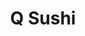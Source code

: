 ---
layout: place
title: "Q Sushi"
permalink: /north-carolina/greenville/q-sushi.html
stateAbbr: NC
stateName: North Carolina
cityName: Greenville
seo:
  name: "Q Sushi"
  type: Restaurant
  links: https://www.qsushigreenville.com/
description: "Q Sushi serves delicious sushi in Greenville, North Carolina. Try fresh Japanese dishes for a great dining experience. Available for takeout, delivery, lunch, and dinner."
place_id: ChIJi-ttbznDrokR1IVFhcOS35A
photos:
  - name: >-
      places/ChIJi-ttbznDrokR1IVFhcOS35A/photos/AeeoHcIkaqtQbWrLU-u1VAfjCQQFtUqJhj5GF_5cv6t4sb2KdM56oczH15w8O6iUsRLC7Jkeq3lKqiQvN7BK-nDup9Ncafhhg9hrHmL-5uBBvMzVnoxC6EHuku3_cOoi_F_oEAHBamMPcq8kBfngWg7re3K3fKWxRa3TLN3hOPLPV2UdAUxwj8ReBiwFMWzeK8c4seKlKXtTPAt31M6KTeMPqhi9FccVcUCijVKMBRmbn6WXX81icA9H677SnE1s5IFtrnHlqKPO-62kWSo-AxNBV6u5IBMmfWJsBYGeNyggwXf8Ug
    widthPx: 1080
    heightPx: 720
    authorAttributions:
      - displayName: Q Sushi
        uri: https://maps.google.com/maps/contrib/115896509738349941814
        photoUri: >-
          https://lh3.googleusercontent.com/a/ACg8ocLYfo5zWOgOFo3XvwRCEkuTYlI58SrI5bWM64bv6XLa0ya7SQ=s100-p-k-no-mo
    flagContentUri: >-
      https://www.google.com/local/imagery/report/?cb_client=maps_api_places.places_api&image_key=!1e10!2sAF1QipNnICx8Y9eCTvm7DZUEB5bDyvRP2bRo7Ep8Xxkc&hl=en-US
    googleMapsUri: >-
      https://www.google.com/maps/place//data=!3m4!1e2!3m2!1sAF1QipNnICx8Y9eCTvm7DZUEB5bDyvRP2bRo7Ep8Xxkc!2e10!4m2!3m1!1s0x89aec3396f6deb8b:0x90df92c3854585d4
  - name: >-
      places/ChIJi-ttbznDrokR1IVFhcOS35A/photos/AeeoHcKh6B9PXf5sqSjX2VePhtwT5cG6QDmmbY1Bt_KL9UCWz0aEusSs4f8Bo2H4THQk0Pe3qvMQ5Zk_dmTkQvtuKY62zNdlsHBxSFmOuAnBOKcfs-3prHSDuU2Z_3G0lAsF-eBZMGLlBJbZMs5q4AePyw9HUv04L3wIOKXi7xfyCjtE5i5yslyb2BRurYDMMmlplF2img69PTJuYQeSgiouCDI98KJTiBW1jynPansY8_UcAETo_ukVOzyU-YqDPgzxGaTw6xk22P_2gOYN0odLOw1iRlDqLtlEOi4o5x-sRdJHj_BkHEyFD1F4P9wGSFkODs3P_C6Z9U5Le3XcqAuh4Lr-FeXIQ7mzURSOpU76IErmIrxxyJPh4t8plU3oBl4rYlERA4tJYmNZtRJamO0d0ENWcjpyufWQX1erS9A6cXzLuzUx
    widthPx: 4032
    heightPx: 3024
    authorAttributions:
      - displayName: Luci Gainer
        uri: https://maps.google.com/maps/contrib/115464266206066547543
        photoUri: >-
          https://lh3.googleusercontent.com/a-/ALV-UjWOECDy-qzGdKJJsGtZPJQrhFPyj7q5f9SA1Fd9gT66aecxqP5sIA=s100-p-k-no-mo
    flagContentUri: >-
      https://www.google.com/local/imagery/report/?cb_client=maps_api_places.places_api&image_key=!1e10!2sCIHM0ogKEICAgMDIsYfm_QE&hl=en-US
    googleMapsUri: >-
      https://www.google.com/maps/place//data=!3m4!1e2!3m2!1sCIHM0ogKEICAgMDIsYfm_QE!2e10!4m2!3m1!1s0x89aec3396f6deb8b:0x90df92c3854585d4
  - name: >-
      places/ChIJi-ttbznDrokR1IVFhcOS35A/photos/AeeoHcKZ9FL2vxnR2MjxZjgNYDxikMZ7B6321h7W5cd1au60noW4Hqqnh_J53MaBQXufDO88zVs3j9elL0LaLODRLpmu6PhCJiKApmSJvhOMHucdT2xVW0iB7tPLyfs5l_N67fJEj-koV5j0iSqKKAI95eqCJXU0Pql-WM5Qr-W5GySKvhf1SCBi5rdF4Izp5m2EkD1BqZ2KYeeLEBQS1Kl2MO1hGvzVBbCWjR9Qv_4-rNwaBnU34YpKzVei9axBNOBrqq9B-AG2SnDWFeSJd3Zg5jqxOqtq8N_oH9xaPe8SdPmy7EGZF0PZ0CBbgFb3oENJhcMNrO_qc5Zi8stOAr0qqZMaCAuqj5ZesQKBmEbSiiNuIvq7hzd2MIIEGDQnzA-X_sl36ajn0nonl-vYQJ2FQxkxsyPzTg0ASJliASMLXXviFV8
    widthPx: 1170
    heightPx: 1287
    authorAttributions:
      - displayName: Mark MIlburn
        uri: https://maps.google.com/maps/contrib/116055629732154587094
        photoUri: >-
          https://lh3.googleusercontent.com/a-/ALV-UjUeua4gkkBvjA7iwCPHPOoeE6BhTdbBAAk5wt-X9_Vl46Ad_qgo=s100-p-k-no-mo
    flagContentUri: >-
      https://www.google.com/local/imagery/report/?cb_client=maps_api_places.places_api&image_key=!1e10!2sCIHM0ogKEICAgIDbqNCgjgE&hl=en-US
    googleMapsUri: >-
      https://www.google.com/maps/place//data=!3m4!1e2!3m2!1sCIHM0ogKEICAgIDbqNCgjgE!2e10!4m2!3m1!1s0x89aec3396f6deb8b:0x90df92c3854585d4
  - name: >-
      places/ChIJi-ttbznDrokR1IVFhcOS35A/photos/AeeoHcLITAi9wtAzN22hNV0zrIOrXLLcDmFEIrGUE-pxMXSUOnmb3jETequ15G1J00fCp1TbTKXg3YAJvZsKAAJvM_FuOoO-wCwCUnyFoqZa2U90nY10pHswIkNe6hOQcmuEGEtD4Swng-vXJbeSmJj8B_nQjqp5YpJ4YY3VpfNSY2gvt5nh4Uk_PPfel8bUy51zk0TYWKVr0JnaBdJqpqZ31YbsGhPFwlVNmwIyI4KCq1nLCxmccy2cBqB73vhwh_ebixkn4YGzdE0gZtdJCxw4RRIc3bB8_Mxj8qyFc7f7ck4ieUYr2vMpU320cFHD5g8sPYlERyA9lSBWOtl1sHUXNTJvIuShzc1pfS98IKhgAlL_0fhnp9lymWukuL18RdLrfRzEFuXwOEIwNSNlQjYzGoA9rCuYaYuA3UG9O8Yr-znDZQ
    widthPx: 3000
    heightPx: 4000
    authorAttributions:
      - displayName: Albert Bernheisel
        uri: https://maps.google.com/maps/contrib/101939974814695732614
        photoUri: >-
          https://lh3.googleusercontent.com/a-/ALV-UjXeLFw_a8zklXh7aQPJgXe-uTyRHpzXub1qPalQE4O0LGY44FYoVQ=s100-p-k-no-mo
    flagContentUri: >-
      https://www.google.com/local/imagery/report/?cb_client=maps_api_places.places_api&image_key=!1e10!2sCIHM0ogKEICAgICHxe_IBQ&hl=en-US
    googleMapsUri: >-
      https://www.google.com/maps/place//data=!3m4!1e2!3m2!1sCIHM0ogKEICAgICHxe_IBQ!2e10!4m2!3m1!1s0x89aec3396f6deb8b:0x90df92c3854585d4
  - name: >-
      places/ChIJi-ttbznDrokR1IVFhcOS35A/photos/AeeoHcLnRXi7LZ5Fd1XdlD6BdkE1keY2UEwEKjKC8S9JR1FqKVvHshAjUqfnTaBCRRvJU0-lUgnWXYFblC10ABg_BWCEzYSXXu_bvMKzgINnjiNtc9DQo6F76ZR1e-U-yWIvAIlQcI4Fu4Ku5tPAkWG-kX79jzUtaQ_V6uekLKUjMuqcxXicjhhMqdloLmNqjExnI3oNucZ3Y3UCGbSDbAxPUV8FZ9JUbZXDtcE1J9lezoIRVeEfj8nSkageNNwFQ6IB5JWELgndYa68wNf68ZhkQKM8gNBVj78f5odcXaeiuk6UO6P2HUoSK4dw9fs5fOvxrqz_HhzqY2y4s_dB0VAUolOCSCqehEdu8Bgq2COkJHOu_3SB2nZ821tPips5TTi6BDhUsDk1GDF1-WWDtrVqpmscc-iQLE9np1D1ZMbm2vSD6Qs
    widthPx: 4080
    heightPx: 3072
    authorAttributions:
      - displayName: Kyle Martin Greer
        uri: https://maps.google.com/maps/contrib/106718644201339124606
        photoUri: >-
          https://lh3.googleusercontent.com/a-/ALV-UjW-ujxYRP5uwwZMxIxDA9y4SF8QRfAgGS7mwmwrE_EEx6wWjzBu=s100-p-k-no-mo
    flagContentUri: >-
      https://www.google.com/local/imagery/report/?cb_client=maps_api_places.places_api&image_key=!1e10!2sCIHM0ogKEICAgMDImprF_AE&hl=en-US
    googleMapsUri: >-
      https://www.google.com/maps/place//data=!3m4!1e2!3m2!1sCIHM0ogKEICAgMDImprF_AE!2e10!4m2!3m1!1s0x89aec3396f6deb8b:0x90df92c3854585d4
  - name: >-
      places/ChIJi-ttbznDrokR1IVFhcOS35A/photos/AeeoHcI3RzCyaVHzATZeutyLYGCkd6Bmn3UPzyQqC_yAKRVuZZQ8WAteSPMBXtIVkRWDHpi8PKsAOHdqqsV0m3fePlVluD_BlmB5XFIihlznvT7EsUgHiOZb8uRPj0CXEQ0x0MZXTwr8JfPsiXCY_dKhBBF29ygmj-tHHWebgK9vYDoNGXeiElTcUG7sldAlJlX2yujBQwwt0Xs_lPxNmmwwqeG6MSy1aMh4rM4YpALOhs6S0rz-M_xKWImNyI-uuUcfT186fhfp2h8s402xuVIW6ylSYozOOMm4wiYX_hRikHYqJoOfi2iX2m072hXHqKuNiFwvESsgSAnz9sj0c_RqMiELlGduLwwHAA4lpitjvBKKWWIfJC3EEn3NJR2RYO3f9QwrgR-6aMn1VX82yHVsphnHCQKNpLi2dVBXD2LoFGmUSg
    widthPx: 3000
    heightPx: 4000
    authorAttributions:
      - displayName: Albert Bernheisel
        uri: https://maps.google.com/maps/contrib/101939974814695732614
        photoUri: >-
          https://lh3.googleusercontent.com/a-/ALV-UjXeLFw_a8zklXh7aQPJgXe-uTyRHpzXub1qPalQE4O0LGY44FYoVQ=s100-p-k-no-mo
    flagContentUri: >-
      https://www.google.com/local/imagery/report/?cb_client=maps_api_places.places_api&image_key=!1e10!2sCIHM0ogKEICAgICHxe_IeQ&hl=en-US
    googleMapsUri: >-
      https://www.google.com/maps/place//data=!3m4!1e2!3m2!1sCIHM0ogKEICAgICHxe_IeQ!2e10!4m2!3m1!1s0x89aec3396f6deb8b:0x90df92c3854585d4
  - name: >-
      places/ChIJi-ttbznDrokR1IVFhcOS35A/photos/AeeoHcJoWg1joKi7M_mwzk6SKM4zHw5VIqDcbTdTA00H-nehJQTx5HAuvRpS4lZ5M840PuMF0v9SDfzg8DFJYjKBbl-Lx5Am2b7LfzMULzuEof8Qo-Wd1zlO0I56O4kYk-ZrUS2UlLlmiPoCAvOtmk_yi3BTfMrZTe8RN-Fn3Jdm84rpR4QsNZbLxLSkOdAjH8r9S8zytj-P5x2pPB6u3XLU-qbA-7rchUQeN3p7Ewd956cJj-Ha6gHTBRHyOs3ETR85PZ1GccOAK7FJJIe_5A429n6hbdMPYYrw2gYJFBo8nK2_RCIJpWVOlViEAheU41LJOcFLVhpbK4cV2oAkAmHOzDHvdJtXRJ2U1WCnvJTFZdFZqIViC8bVE02I28HpYTHVMCyRsWS0QS1_oraK1CUNpGoRz0EK-GE4Varjz4hAzKJlUBqw
    widthPx: 3024
    heightPx: 4032
    authorAttributions:
      - displayName: Divine Kingdom
        uri: https://maps.google.com/maps/contrib/109485231931681582889
        photoUri: >-
          https://lh3.googleusercontent.com/a-/ALV-UjXR9F3v6p8GWgdjhZpzUOZtIEzuzk1a-s3BJaqcRcs-HhK4Gr_3=s100-p-k-no-mo
    flagContentUri: >-
      https://www.google.com/local/imagery/report/?cb_client=maps_api_places.places_api&image_key=!1e10!2sCIHM0ogKEICAgIDTnqrUxgE&hl=en-US
    googleMapsUri: >-
      https://www.google.com/maps/place//data=!3m4!1e2!3m2!1sCIHM0ogKEICAgIDTnqrUxgE!2e10!4m2!3m1!1s0x89aec3396f6deb8b:0x90df92c3854585d4
  - name: >-
      places/ChIJi-ttbznDrokR1IVFhcOS35A/photos/AeeoHcJUSkyuEjY-_qTZyG41C-OqjkL6WZQ_CZQMFZRJuBkmfcbutOO14Fi303m2DQVlwlaPxBhPpuMFh2QBvw8IZcK0rHksbxLdQXztLjdWBJ0tsY0aDvkYPbsiULucFsd7JDKr1gPQvZOsKIsTC7GHcrBKz6Kz4-roYHvBcjlJKjlIQMOsuDNq21_M7-q1fF3JWhiC3W2s8nA6gDzcAvx1v8SZpeASu_4jfb6WlvWRygq2QvrDmgTUZ0y7tlqPyvvyKlcyCbF-jeuLbaDdeN52lt5n3kXxXl9M9QHFtQUldAq8SGjkl3RVSoB_V9LqyXSfLwifaqpr1CmjG6PRETtWmKqmAIG4TCmS9r4T_aK5qjjOZ12q0DidSbbAUB11Ypebx3R70hUBv5Q67nfL2_APiaahZPeWIIqlzBoKUygh4FMDzHE2
    widthPx: 3000
    heightPx: 4000
    authorAttributions:
      - displayName: Jennebah Allette
        uri: https://maps.google.com/maps/contrib/102986157753985244525
        photoUri: >-
          https://lh3.googleusercontent.com/a-/ALV-UjVq3zRtWS4s-jGW_jC7HHgLDxOrEpUxAXdegTVdIHdi4zetHP4=s100-p-k-no-mo
    flagContentUri: >-
      https://www.google.com/local/imagery/report/?cb_client=maps_api_places.places_api&image_key=!1e10!2sCIHM0ogKEICAgICjp9v2zAE&hl=en-US
    googleMapsUri: >-
      https://www.google.com/maps/place//data=!3m4!1e2!3m2!1sCIHM0ogKEICAgICjp9v2zAE!2e10!4m2!3m1!1s0x89aec3396f6deb8b:0x90df92c3854585d4
  - name: >-
      places/ChIJi-ttbznDrokR1IVFhcOS35A/photos/AeeoHcI8GYZOSGiiirjL7f5lUrLO71s6yoZDyZBwm2kz4wpECCoweRHuoqzRsOZlaB8Za8tF-cnQoB2tsFBpSHAXOohYYi0KeldnKaA6A0-_skI_zlU6S_UA29B6fAWSHBa7NzBMROIqg0Is8O588Te19ME8Hva-B_xO6s-_hs8KiBGHu-HNLMprV_zXEbg70LjAOYC_wCOVM-XP428lLX6ie5SBucbU_AOwZzdNXrZmzzfd7DfGDJ2MCmrGoAucwI90PgrMruRqixh1mRok6H1ChJ3khJgptfkMeiXI03BfI47kuta9P6Y_W4w1Zh3BG9NzNNOOYNDIlkosWYDIodbcrRVBykOd8YQ0HhAvdJdnuPSs6p0AYwuxwZM9JxjymBpoECyX4yBxNJygT3N_Vtbv0A2eDpZb4JdWeRW8URY9bwYTVA
    widthPx: 3024
    heightPx: 4032
    authorAttributions:
      - displayName: Divine Kingdom
        uri: https://maps.google.com/maps/contrib/109485231931681582889
        photoUri: >-
          https://lh3.googleusercontent.com/a-/ALV-UjXR9F3v6p8GWgdjhZpzUOZtIEzuzk1a-s3BJaqcRcs-HhK4Gr_3=s100-p-k-no-mo
    flagContentUri: >-
      https://www.google.com/local/imagery/report/?cb_client=maps_api_places.places_api&image_key=!1e10!2sCIHM0ogKEICAgIDTnqrURg&hl=en-US
    googleMapsUri: >-
      https://www.google.com/maps/place//data=!3m4!1e2!3m2!1sCIHM0ogKEICAgIDTnqrURg!2e10!4m2!3m1!1s0x89aec3396f6deb8b:0x90df92c3854585d4
  - name: >-
      places/ChIJi-ttbznDrokR1IVFhcOS35A/photos/AeeoHcKWjI6LbZYyI0996GwW-hdeKWjqR69IlgCjMR4SbX_wzDnOce9gKjT7Zwmemv6UzKJnTnxkISxi-U8OP1CD09u1NYBYKRYbgzTl1-3OsInd6CkR2FSvDUeCGRsKpoGJsRwGsI6SH0WgRtjagFnmwUpikuh65AD6fBvGOVxDaEEUnLzBG9OsVcuDSiLfiTbiAFOQG5TX8523LagorIor22s7C-p5AHdqwXkwMhXAH68HNqD-Ok2PsHMJ7Q8-1f_PLhqT6mImRCdMCbRfDoh6uJbJT7Imie_qoxVT9dYkSwmClg
    widthPx: 1080
    heightPx: 720
    authorAttributions:
      - displayName: Q Sushi
        uri: https://maps.google.com/maps/contrib/115896509738349941814
        photoUri: >-
          https://lh3.googleusercontent.com/a/ACg8ocLYfo5zWOgOFo3XvwRCEkuTYlI58SrI5bWM64bv6XLa0ya7SQ=s100-p-k-no-mo
    flagContentUri: >-
      https://www.google.com/local/imagery/report/?cb_client=maps_api_places.places_api&image_key=!1e10!2sAF1QipOJ_qK1gYbP7R1vUtimDW16a6-LGFnPGLFi7xVL&hl=en-US
    googleMapsUri: >-
      https://www.google.com/maps/place//data=!3m4!1e2!3m2!1sAF1QipOJ_qK1gYbP7R1vUtimDW16a6-LGFnPGLFi7xVL!2e10!4m2!3m1!1s0x89aec3396f6deb8b:0x90df92c3854585d4
address: 3750 S Memorial Dr, Greenville, NC 27834, USA
street: 3750 S Memorial Dr
city: Greenville
state: NC
zip: '27834'
country: USA
neighborhood: null
latitude: '35.561720'
longitude: '-77.405780'
accessibility_options:
  wheelchairAccessibleParking: true
  wheelchairAccessibleEntrance: true
  wheelchairAccessibleRestroom: true
  wheelchairAccessibleSeating: true
business_status: OPERATIONAL
name: Q Sushi
google_maps_links:
  directionsUri: >-
    https://www.google.com/maps/dir//''/data=!4m7!4m6!1m1!4e2!1m2!1m1!1s0x89aec3396f6deb8b:0x90df92c3854585d4!3e0
  placeUri: https://maps.google.com/?cid=10439223829720303060
  writeAReviewUri: >-
    https://www.google.com/maps/place//data=!4m3!3m2!1s0x89aec3396f6deb8b:0x90df92c3854585d4!12e1
  reviewsUri: >-
    https://www.google.com/maps/place//data=!4m4!3m3!1s0x89aec3396f6deb8b:0x90df92c3854585d4!9m1!1b1
  photosUri: >-
    https://www.google.com/maps/place//data=!4m3!3m2!1s0x89aec3396f6deb8b:0x90df92c3854585d4!10e5
primary_type: Sushi Restaurant
opening_hours:
  regular: null
  current: null
secondary_opening_hours:
  regular:
    weekdayDescriptions: null
    type: null
  current:
    weekdayDescriptions: null
    type: null
phone: (252) 364-2064
price_level: PRICE_LEVEL_MODERATE
price_range: $20 &ndash; $30
rating: '4.6'
rating_count: 911
website: https://www.qsushigreenville.com/
reviews:
  - name: >-
      places/ChIJi-ttbznDrokR1IVFhcOS35A/reviews/ChdDSUhNMG9nS0VJQ0FnTURJbXByRm5BRRAB
    relativePublishTimeDescription: in the last week
    rating: 5
    text:
      text: >-
        Absolutely awesome deal. Great bartender Claire. Everything I ordered
        was great and the price was the Best. Would have spent a lot more
        somewhere else. Check out my YouTube and Tic Tok "Beyond the Pavement"
      languageCode: en
    originalText:
      text: >-
        Absolutely awesome deal. Great bartender Claire. Everything I ordered
        was great and the price was the Best. Would have spent a lot more
        somewhere else. Check out my YouTube and Tic Tok "Beyond the Pavement"
      languageCode: en
    authorAttribution:
      displayName: Kyle Martin Greer
      uri: https://www.google.com/maps/contrib/106718644201339124606/reviews
      photoUri: >-
        https://lh3.googleusercontent.com/a-/ALV-UjW-ujxYRP5uwwZMxIxDA9y4SF8QRfAgGS7mwmwrE_EEx6wWjzBu=s128-c0x00000000-cc-rp-mo-ba5
    publishTime: '2025-04-09T00:31:07.203317Z'
    flagContentUri: >-
      https://www.google.com/local/review/rap/report?postId=ChdDSUhNMG9nS0VJQ0FnTURJbXByRm5BRRAB&d=17924085&t=1
    googleMapsUri: >-
      https://www.google.com/maps/reviews/data=!4m6!14m5!1m4!2m3!1sChdDSUhNMG9nS0VJQ0FnTURJbXByRm5BRRAB!2m1!1s0x89aec3396f6deb8b:0x90df92c3854585d4
  - name: >-
      places/ChIJi-ttbznDrokR1IVFhcOS35A/reviews/ChZDSUhNMG9nS0VJQ0FnTUNROS1yc0tREAE
    relativePublishTimeDescription: a month ago
    rating: 5
    text:
      text: >-
        We have been coming here for over 2 years and food has always been
        great! The new manager Shawn is a great addition to the team, he’s
        always running food, bussing tables, filling drinks and making sure
        everyone in the dining room is happy. In the past the managers would
        just sit behind the bar.
      languageCode: en
    originalText:
      text: >-
        We have been coming here for over 2 years and food has always been
        great! The new manager Shawn is a great addition to the team, he’s
        always running food, bussing tables, filling drinks and making sure
        everyone in the dining room is happy. In the past the managers would
        just sit behind the bar.
      languageCode: en
    authorAttribution:
      displayName: daniel hayes
      uri: https://www.google.com/maps/contrib/109310126714934566784/reviews
      photoUri: >-
        https://lh3.googleusercontent.com/a-/ALV-UjWZpVCcR85dC19fP_Jk1CmeZWKseP0EWG_g2eERx5ivqYcnmkHU=s128-c0x00000000-cc-rp-mo-ba4
    publishTime: '2025-03-07T23:33:39.393312Z'
    flagContentUri: >-
      https://www.google.com/local/review/rap/report?postId=ChZDSUhNMG9nS0VJQ0FnTUNROS1yc0tREAE&d=17924085&t=1
    googleMapsUri: >-
      https://www.google.com/maps/reviews/data=!4m6!14m5!1m4!2m3!1sChZDSUhNMG9nS0VJQ0FnTUNROS1yc0tREAE!2m1!1s0x89aec3396f6deb8b:0x90df92c3854585d4
  - name: >-
      places/ChIJi-ttbznDrokR1IVFhcOS35A/reviews/ChZDSUhNMG9nS0VJQ0FnTUR3cWZXa1N3EAE
    relativePublishTimeDescription: 2 weeks ago
    rating: 5
    text:
      text: >-
        I enjoyed the ability to pick from a good variety of menu items. They
        have hibachi items for customers who don't like sushi. There are choices
        that aren't raw. The waiter was very helpful explaining the process
        since it was my first time there. There are additional choices for
        dinner at an additional cost of course. Lunch is $17.95, I think. The
        food was delicious. Their crab rangoons are some the best I've eaten.
      languageCode: en
    originalText:
      text: >-
        I enjoyed the ability to pick from a good variety of menu items. They
        have hibachi items for customers who don't like sushi. There are choices
        that aren't raw. The waiter was very helpful explaining the process
        since it was my first time there. There are additional choices for
        dinner at an additional cost of course. Lunch is $17.95, I think. The
        food was delicious. Their crab rangoons are some the best I've eaten.
      languageCode: en
    authorAttribution:
      displayName: Diana Charbonneau
      uri: https://www.google.com/maps/contrib/101709628218362581244/reviews
      photoUri: >-
        https://lh3.googleusercontent.com/a/ACg8ocIRO_zqQA6OyMU7PsdmbxfXU8QLTkJ60D6LwMOsTGqWHgMZ6A=s128-c0x00000000-cc-rp-mo-ba2
    publishTime: '2025-03-26T20:26:48.288993Z'
    flagContentUri: >-
      https://www.google.com/local/review/rap/report?postId=ChZDSUhNMG9nS0VJQ0FnTUR3cWZXa1N3EAE&d=17924085&t=1
    googleMapsUri: >-
      https://www.google.com/maps/reviews/data=!4m6!14m5!1m4!2m3!1sChZDSUhNMG9nS0VJQ0FnTUR3cWZXa1N3EAE!2m1!1s0x89aec3396f6deb8b:0x90df92c3854585d4
  - name: >-
      places/ChIJi-ttbznDrokR1IVFhcOS35A/reviews/ChdDSUhNMG9nS0VJQ0FnTUNBOWEzUS13RRAB
    relativePublishTimeDescription: 2 months ago
    rating: 5
    text:
      text: >-
        Great experience for a date night or lunch.  I dropped by for lunch and
        since I'm a sushi fan,  I thought I'd swing by.  My server was
        professional, welcoming, and helpful. The Building was formerly pizza
        inn on memorial Blvd. I will return🥰 🍣 ❤️🍣
      languageCode: en
    originalText:
      text: >-
        Great experience for a date night or lunch.  I dropped by for lunch and
        since I'm a sushi fan,  I thought I'd swing by.  My server was
        professional, welcoming, and helpful. The Building was formerly pizza
        inn on memorial Blvd. I will return🥰 🍣 ❤️🍣
      languageCode: en
    authorAttribution:
      displayName: R. Norene Brown
      uri: https://www.google.com/maps/contrib/102214162833749359643/reviews
      photoUri: >-
        https://lh3.googleusercontent.com/a-/ALV-UjWBfbuTtaIwEa_gpeplw_m91QHdPOPaeNyA4XYYDoTXGq2yW6-zNg=s128-c0x00000000-cc-rp-mo-ba4
    publishTime: '2025-02-03T01:30:25.065938Z'
    flagContentUri: >-
      https://www.google.com/local/review/rap/report?postId=ChdDSUhNMG9nS0VJQ0FnTUNBOWEzUS13RRAB&d=17924085&t=1
    googleMapsUri: >-
      https://www.google.com/maps/reviews/data=!4m6!14m5!1m4!2m3!1sChdDSUhNMG9nS0VJQ0FnTUNBOWEzUS13RRAB!2m1!1s0x89aec3396f6deb8b:0x90df92c3854585d4
  - name: >-
      places/ChIJi-ttbznDrokR1IVFhcOS35A/reviews/ChZDSUhNMG9nS0VJQ0FnSUNmeXUySFVnEAE
    relativePublishTimeDescription: 3 months ago
    rating: 5
    text:
      text: >-
        I happened to stop by this restaurant on a whim for lunch, attracted by
        all of the great reviews. I'm glad to say that it definitely deserves
        all the high praise its receiving.


        The quality of the food and variety of choices were very impressive. The
        service was also extremely attentive which added to the overall
        experience.


        I will definitely be making another visit soon. Highly recommended!
      languageCode: en
    originalText:
      text: >-
        I happened to stop by this restaurant on a whim for lunch, attracted by
        all of the great reviews. I'm glad to say that it definitely deserves
        all the high praise its receiving.


        The quality of the food and variety of choices were very impressive. The
        service was also extremely attentive which added to the overall
        experience.


        I will definitely be making another visit soon. Highly recommended!
      languageCode: en
    authorAttribution:
      displayName: N E
      uri: https://www.google.com/maps/contrib/106900157047424218485/reviews
      photoUri: >-
        https://lh3.googleusercontent.com/a-/ALV-UjXi77J7PVKUsW_fyWCJw60kZZ4OREqDIwwe9dtQqjJ6xxWiUo5o=s128-c0x00000000-cc-rp-mo-ba3
    publishTime: '2024-12-28T00:27:52.185372Z'
    flagContentUri: >-
      https://www.google.com/local/review/rap/report?postId=ChZDSUhNMG9nS0VJQ0FnSUNmeXUySFVnEAE&d=17924085&t=1
    googleMapsUri: >-
      https://www.google.com/maps/reviews/data=!4m6!14m5!1m4!2m3!1sChZDSUhNMG9nS0VJQ0FnSUNmeXUySFVnEAE!2m1!1s0x89aec3396f6deb8b:0x90df92c3854585d4
parking_options:
  freeParkingLot: true
  freeStreetParking: true
  valetParking: false
payment_options:
  acceptsCreditCards: true
  acceptsDebitCards: true
  acceptsCashOnly: false
  acceptsNfc: true
allow_dogs: null
curbside_pickup: null
delivery: true
dine_in: true
good_for_children: true
good_for_groups: true
good_for_sports: false
live_music: false
menu_for_children: null
outdoor_seating: false
reservable: true
restroom: true
serves_beer: true
serves_breakfast: null
serves_brunch: false
serves_cocktails: true
serves_coffee: null
serves_dinner: true
serves_dessert: true
serves_lunch: true
serves_vegetarian_food: null
serves_wine: true
takeout: true
summary: null

---